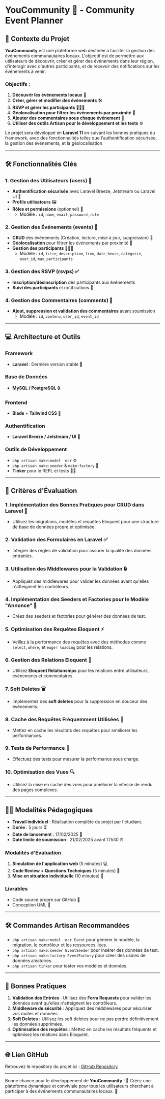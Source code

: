 # YouCommunity 🎉 - Community Event Planner

## 🚀 Contexte du Projet

**YouCommunity** est une plateforme web destinée à faciliter la gestion des événements communautaires locaux. L'objectif est de permettre aux utilisateurs de découvrir, créer et gérer des événements dans leur région, d'interagir avec d'autres participants, et de recevoir des notifications sur les événements à venir.

### Objectifs :
1. **Découvrir les événements locaux** 📅
2. **Créer, gérer et modifier des événements** 🛠️
3. **RSVP et gérer les participants** 🧑‍🤝‍🧑
4. **Géolocalisation pour filtrer les événements par proximité** 📍
5. **Ajouter des commentaires sous chaque événement** 💬
6. **Utiliser des outils Artisan pour le développement et les tests** ⚙️

Le projet sera développé en **Laravel 11** en suivant les bonnes pratiques du framework, avec des fonctionnalités telles que l'authentification sécurisée, la gestion des événements, et la géolocalisation.

---

## 🛠️ Fonctionnalités Clés

### 1. **Gestion des Utilisateurs (users)** 👤
- **Authentification sécurisée** avec Laravel Breeze, Jetstream ou Laravel UI 🔐
- **Profils utilisateurs** 🖼️
- **Rôles et permissions** (optionnel) 🔑
  - Modèle : `id`, `name`, `email`, `password`, `role`

### 2. **Gestion des Événements (events)** 📅
- **CRUD** des événements (Création, lecture, mise à jour, suppression) 📝
- **Géolocalisation** pour filtrer les événements par proximité 📍
- **Gestion des participants** 🧑‍🤝‍🧑
  - Modèle : `id`, `titre`, `description`, `lieu`, `date_heure`, `catégorie`, `user_id`, `max_participants`

### 3. **Gestion des RSVP (rsvps)** ✅
- **Inscription/désinscription** des participants aux événements
- **Suivi des participants** et notifications 📧

### 4. **Gestion des Commentaires (comments)** 💬
- **Ajout, suppression et validation des commentaires** avant soumission
  - Modèle : `id`, `contenu`, `user_id`, `event_id`

---

## 💻 Architecture et Outils

### Framework
- **Laravel** : Dernière version stable 🌟

### Base de Données
- **MySQL / PostgreSQL** 🔒

### Frontend
- **Blade** + **Tailwind CSS** 🎨

### Authentification
- **Laravel Breeze / Jetstream / UI** 🔐

### Outils de Développement
- `php artisan make:model -mcr` ⚙️
- `php artisan make:seeder` & `make:factory` 🧪
- **Tinker** pour le REPL et tests 🧑‍💻

---

## 📝 Critères d'Évaluation

### 1. **Implémentation des Bonnes Pratiques pour CRUD dans Laravel** 🔧
- Utilisez les migrations, modèles et requêtes Eloquent pour une structure de base de données propre et optimisée.

### 2. **Validation des Formulaires en Laravel** ✅
- Intégrer des règles de validation pour assurer la qualité des données entrantes.

### 3. **Utilisation des Middlewares pour la Validation** 🔒
- Appliquez des middlewares pour valider les données avant qu'elles n'atteignent les contrôleurs.

### 4. **Implémentation des Seeders et Factories pour le Modèle "Annonce"** 🧪
- Créez des seeders et factories pour générer des données de test.

### 5. **Optimisation des Requêtes Eloquent** ⚡
- Veillez à la performance des requêtes avec des méthodes comme `select`, `where`, et `eager loading` pour les relations.

### 6. **Gestion des Relations Eloquent** 🔗
- Utilisez **Eloquent Relationships** pour les relations entre utilisateurs, événements et commentaires.

### 7. **Soft Deletes** 🗑️
- Implémentez des **soft deletes** pour la suppression en douceur des événements.

### 8. **Cache des Requêtes Fréquemment Utilisées** 🧠
- Mettez en cache les résultats des requêtes pour améliorer les performances.

### 9. **Tests de Performance** 🚀
- Effectuez des tests pour mesurer la performance sous charge.

### 10. **Optimisation des Vues** 🔍
- Utilisez la mise en cache des vues pour améliorer la vitesse de rendu des pages complexes.

---

## 🧑‍🏫 Modalités Pédagogiques

- **Travail individuel** : Réalisation complète du projet par l'étudiant.
- **Durée** : 5 jours ⏳
- **Date de lancement** : 17/02/2025 📅
- **Date limite de soumission** : 21/02/2025 avant 17h30 ⏰

### **Modalités d'Évaluation**
1. **Simulation de l'application web** (5 minutes) 💻
2. **Code Review + Questions Techniques** (5 minutes) 🧐
3. **Mise en situation individuelle** (10 minutes) 🎤

### **Livrables**
- Code source propre sur GitHub 📁
- Conception UML 📝

---

## 🛠️ Commandes Artisan Recommandées

- `php artisan make:model -mcr Event` pour générer le modèle, la migration, le contrôleur et les ressources liées.
- `php artisan make:seeder EventSeeder` pour insérer des données de test.
- `php artisan make:factory EventFactory` pour créer des usines de données aléatoires.
- `php artisan tinker` pour tester vos modèles et données.

---

## 🔑 Bonnes Pratiques

1. **Validation des Entrées** : Utilisez des **Form Requests** pour valider les données avant qu'elles n'atteignent les contrôleurs.
2. **Middleware de sécurité** : Appliquez des middlewares pour sécuriser vos routes et données.
3. **Soft Deletes** : Utilisez les soft deletes pour ne pas perdre définitivement les données supprimées.
4. **Optimisation des requêtes** : Mettez en cache les résultats fréquents et optimisez les relations dans Eloquent.

---

## 🌐 Lien GitHub
Retrouvez le repository du projet ici : [GitHub Repository](https://github.com/B4drEddine0/YouCommunity)

---

Bonne chance pour le développement de **YouCommunity** ! 🎉 Créez une plateforme dynamique et conviviale pour tous les utilisateurs cherchant à participer à des événements communautaires locaux. 🙌
